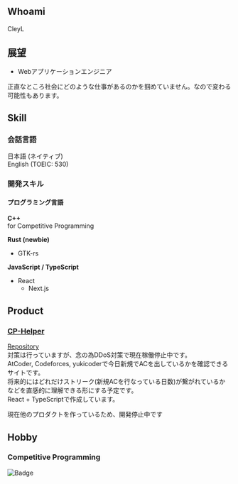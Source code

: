 ## Whoami
CleyL

## 展望
- Webアプリケーションエンジニア  

正直なところ社会にどのような仕事があるのかを掴めていません。なので変わる可能性もあります。


## Skill  
### 会話言語
日本語 (ネイティブ)  
English (TOEIC: 530)  

### 開発スキル
#### プログラミング言語
**C++**  
for Competitive Programming

**Rust (newbie)**  
- GTK-rs

**JavaScript / TypeScript**  
- React
  - Next.js





## Product

### [CP-Helper](https://cp-helper.netlify.app/)
[Repository](https://github.com/luckylat/cp-helper-front)  
対策は行っていますが、念の為DDoS対策で現在稼働停止中です。  
AtCoder, Codeforces, yukicoderで今日新規でACを出しているかを確認できるサイトです。  
将来的にはどれだけストリーク(新規ACを行なっている日数)が繋がれているかなどを直感的に理解できる形にする予定です。  
React + TypeScriptで作成しています。

現在他のプロダクトを作っているため、開発停止中です

<!--
### [gamebox](https://github.com/luckylat/gamebox)
現状作成中  
node.jsで作成したマルチプレイ用ゲームをアップロードして一緒に遊ぶためのプロダクトです  
githubやhuggingfaceのようにリポジトリをアップロードして、そこから直で遊べる形にする予定です。  
ゲームを作成するときにマルチプレイの実装をほとんど気にせず、それ以外の部分に集中してもらえるようにと思い作成しています。  
将来的にはパッケージ型で配布して、各自で使えるようにしたいです。  
-->

## Hobby
### Competitive Programming
![Badge](https://cp-logo.vercel.app/atcoder/CleyL)
